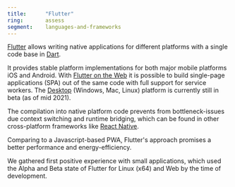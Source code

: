 ```yaml
---
title:      "Flutter"
ring:       assess
segment:    languages-and-frameworks
---
```


[Flutter](https://flutter.io) allows writing native applications for different platforms with a single code base in [Dart](https://dart.dev).

It provides stable platform implementations for both major mobile platforms iOS and Android.
With [Flutter on the Web](https://flutter.dev/web) it is possible to build single-page applications (SPA) out of the same code with full support for service workers.
The [Desktop](https://flutter.dev/desktop) (Windows, Mac, Linux) platform is currently still in beta (as of mid 2021).

The compilation into native platform code prevents from bottleneck-issues due context switching and runtime bridging, which can be found in other cross-platform frameworks like [React Native](https://reactnative.dev).

Comparing to a Javascript-based PWA, Flutter's approach promises a better performance and energy-efficiency.

We gathered first positive experience with small applications, which used the Alpha and Beta state of Flutter for Linux (x64) and Web by the time of development.
